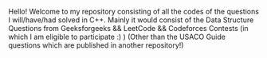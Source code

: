 Hello! Welcome to my repository consisting of all the codes of the questions I will/have/had solved in C++. Mainly it would consist of the Data Structure Questions from Geeksforgeeks && LeetCode && Codeforces Contests (in which I am eligible to participate :) )
(Other than the USACO Guide questions which are published in another repository!)
